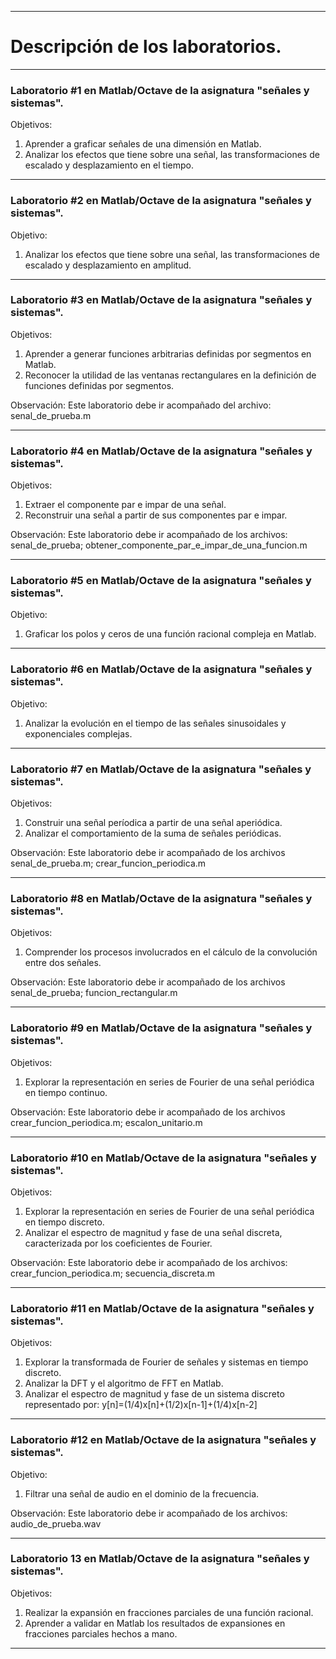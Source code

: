 
--------------------------------------------------------------------------

# Descripción de los laboratorios.

--------------------------------------------------------------------------
### Laboratorio #1 en Matlab/Octave de la asignatura "señales y sistemas".

Objetivos: 
   1. Aprender a graficar señales de una dimensión en Matlab. 
   2. Analizar los efectos que tiene sobre una señal, las transformaciones 
      de escalado y desplazamiento en el tiempo.
      
--------------------------------------------------------------------------
### Laboratorio #2 en Matlab/Octave de la asignatura "señales y sistemas".

Objetivo: 
   1. Analizar los efectos que tiene sobre una señal, las transformaciones 
      de escalado y desplazamiento en amplitud.
      
--------------------------------------------------------------------------
### Laboratorio #3 en Matlab/Octave de la asignatura "señales y sistemas".

Objetivos: 
  1. Aprender a generar funciones arbitrarias definidas por segmentos en
     Matlab.
  2. Reconocer la utilidad de las ventanas rectangulares en la definición
     de funciones definidas por segmentos.

Observación: 
     Este laboratorio debe ir acompañado del archivo: senal_de_prueba.m

--------------------------------------------------------------------------
### Laboratorio #4 en Matlab/Octave de la asignatura "señales y sistemas".

Objetivos: 
  1. Extraer el componente par e impar de una señal.
  2. Reconstruir una señal a partir de sus componentes par e impar.

Observación: 
     Este laboratorio debe ir acompañado de los archivos: senal_de_prueba; obtener_componente_par_e_impar_de_una_funcion.m
     
--------------------------------------------------------------------------
### Laboratorio #5 en Matlab/Octave de la asignatura "señales y sistemas".

Objetivo: 
   1. Graficar los polos y ceros de una función racional compleja en
   Matlab.
   
--------------------------------------------------------------------------
### Laboratorio #6 en Matlab/Octave de la asignatura "señales y sistemas".

Objetivo: 
   1. Analizar la evolución en el tiempo de las señales sinusoidales y 
      exponenciales complejas.
      
--------------------------------------------------------------------------
### Laboratorio #7 en Matlab/Octave de la asignatura "señales y sistemas".

Objetivos: 
   1. Construir una señal períodica a partir de una señal aperiódica. 
   2. Analizar el comportamiento de la suma de señales periódicas.

Observación: Este laboratorio debe ir acompañado de los archivos senal_de_prueba.m; crear_funcion_periodica.m

--------------------------------------------------------------------------
### Laboratorio #8 en Matlab/Octave de la asignatura "señales y sistemas".

Objetivos: 
   1. Comprender los procesos involucrados en el cálculo de la 
      convolución entre dos señales.

Observación: Este laboratorio debe ir acompañado de los archivos senal_de_prueba; funcion_rectangular.m

--------------------------------------------------------------------------
### Laboratorio #9 en Matlab/Octave de la asignatura "señales y sistemas".

Objetivos: 
   1. Explorar la representación en series de Fourier de una
      señal periódica en tiempo continuo.

Observación: Este laboratorio debe ir acompañado de los archivos crear_funcion_periodica.m; escalon_unitario.m

--------------------------------------------------------------------------
### Laboratorio #10 en Matlab/Octave de la asignatura "señales y sistemas".

Objetivos: 
   1. Explorar la representación en series de Fourier de una
      señal periódica en tiempo discreto.
   2. Analizar el espectro de magnitud y fase de una señal discreta,
      caracterizada por los coeficientes de Fourier.

Observación: Este laboratorio debe ir acompañado de los archivos: crear_funcion_periodica.m; secuencia_discreta.m

--------------------------------------------------------------------------
### Laboratorio #11 en Matlab/Octave de la asignatura "señales y sistemas".

Objetivos: 
   1. Explorar la transformada de Fourier de señales y sistemas en tiempo discreto.
   2. Analizar la DFT y el algoritmo de FFT en Matlab.
   3. Analizar el espectro de magnitud y fase de un sistema discreto representado 
      por: y[n]=(1/4)x[n]+(1/2)x[n-1]+(1/4)x[n-2]
      
--------------------------------------------------------------------------
### Laboratorio #12 en Matlab/Octave de la asignatura "señales y sistemas".

Objetivo: 
   1. Filtrar una señal de audio en el dominio de la frecuencia.
 
Observación: Este laboratorio debe ir acompañado de los archivos: audio_de_prueba.wav
 
--------------------------------------------------------------------------
### Laboratorio 13 en Matlab/Octave de la asignatura "señales y sistemas".

Objetivos: 
   1. Realizar la expansión en fracciones parciales de una función
   racional.
   2. Aprender a validar en Matlab los resultados de expansiones en fracciones
   parciales hechos a mano.
   
--------------------------------------------------------------------------
